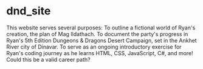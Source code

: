 # dnd_site
This website serves several purposes:
  To outline a fictional world of Ryan's creation, the plan of Mag Ildathach.
  To document the party's progress in Ryan's 5th Edition Dungeons & Dragons Desert Campaign, set in the Ankhet River city of Dinavar.
  To serve as an ongoing introductory exercise for Ryan's coding journey as he learns HTML, CSS, JavaScript, C#, and more! Could this be a valid career path?

